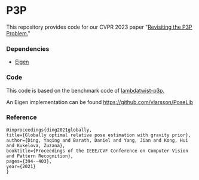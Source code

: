 # P3P

This repository provides code for our CVPR 2023 paper "[Revisiting the P3P Problem.](https://openaccess.thecvf.com/content/CVPR2023/papers/Ding_Revisiting_the_P3P_Problem_CVPR_2023_paper.pdf)"  

### Dependencies ###

- [Eigen](https://eigen.tuxfamily.org/index.php?title=Main_Page)

### Code ###

This code is based on the benchmark code of [lambdatwist-p3p.](https://github.com/midjji/lambdatwist-p3p)

An Eigen implementation can be found https://github.com/vlarsson/PoseLib

### Reference ###

    @inproceedings{ding2021globally,
    title={Globally optimal relative pose estimation with gravity prior},
    author={Ding, Yaqing and Barath, Daniel and Yang, Jian and Kong, Hui and Kukelova, Zuzana},
    booktitle={Proceedings of the IEEE/CVF Conference on Computer Vision and Pattern Recognition},
    pages={394--403},
    year={2021}
    }

